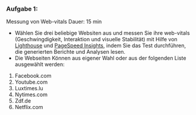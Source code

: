 ### Aufgabe 1: 
Messung von Web-vitals Dauer: 15 min
* Wählen Sie drei beliebige Websiten aus und messen Sie ihre web-vitals (Geschwingdigkeit, Interaktion und visuelle Stabilität) mit Hilfe von [Lighthouse](https://github.com/GoogleChrome/lighthouse)
und [PageSpeed Insights](https://developers.google.com/speed/pagespeed/insights/?hl=de), indem Sie das Test durchführen, die generierten Berichte und Analysen lesen.
* Die Webseiten Können aus eigener Wahl oder aus der folgenden Liste ausgewählt werden:
1. Facebook.com
1. Youtube.com
1. Luxtimes.lu
1. Nytimes.com
1. Zdf.de
1. Netflix.com
